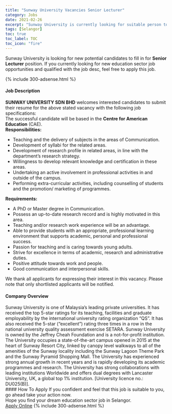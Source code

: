```yaml
---
title: "Sunway University Vacancies Senior Lecturer" 
category: Jobs 
date: 2021-02-26 
excerpt: "Sunway University is currently looking for suitable person to fill in the Senior Lecturer which positioned at Selangor" 
tags: [Selangor] 
toc: true 
toc_label: TOC 
toc_icon: "fire" 
--- 
```


<p>Sunway University is looking for new potential candidates to fill in for <b>Senior Lecturer</b> position. If you currently looking for new education sector job opportunities and qualified with the job desc, feel free to apply this job.
</p>{% include 300-adsense.html %} 
 <div><div><h4>Job Description</h4></div><div><div><span><div><div><div><strong>SUNWAY UNIVERSITY SDN BHD</strong> welcomes interested candidates to submit their resume for the above stated vacancy with the following job specifications:</div><div>The successful candidate will be based in the <strong>Centre for American Education</strong> (CAE).</div><div><strong>Responsibilities:</strong></div><ul><li>Teaching and the delivery of subjects in the areas of Communication.</li><li>Development of syllabi for the related areas.</li><li>Development of research profile in related areas, in line with the department&#8217;s research strategy.</li><li>Willingness to develop relevant knowledge and certification in these areas.</li><li>Undertaking an active involvement in professional activities in and outside of the campus.</li><li>Performing extra-curricular activities, including counselling of students and the promotion/ marketing of programmes.</li></ul><div><strong>Requirements:</strong></div><ul><li>A PhD or Master degree in Communication.</li><li>Possess an up-to-date research record and is highly motivated in this area.</li><li>Teaching and/or research work experience will be an advantage.</li><li>Able to provide students with an appropriate, professional learning environment that supports academic, personal and professional success.</li><li>Passion for teaching and is caring towards young adults.</li><li>Strive for excellence in terms of academic, research and administrative duties.</li><li>Positive attitude towards work and people.</li><li>Good communication and interpersonal skills.</li></ul><div>We thank all applicants for expressing their interest in this vacancy. Please note that only shortlisted applicants will be notified.</div></div></div></span></div></div></div> 
<div><div><h4>Company Overview</h4></div><div><div><span><div><div>
<div>
<div>
			Sunway University is one of Malaysia&#8217;s leading private universities. It has received the top 5-star ratings for its teaching, facilities and graduate employability by the international university rating organization &#8220;QS&#8221;. It has also received the 5-star (&#8220;excellent&#8221;) rating three times in a row in the national university quality assessment exercise SETARA. Sunway University is owned by the Jeffrey Cheah Foundation and is a not-for-profit institution. The University occupies a state-of-the-art campus opened in 2015 at the heart of Sunway Resort City, linked by canopy level walkways to all of the amenities of the Sunway locality including the Sunway Lagoon Theme Park and the Sunway Pyramid Shopping Mall. The University has experienced strong annual growth in recent years and is rapidly developing its academic programmes and research. The University has strong collaborations with leading institutions Worldwide and offers dual degrees with Lancaster University, UK, a global top 1% institution. [University licence no.: DU025(B)].</div>
</div>
</div></div></span></div></div></div> 
#### How To Apply 
If you confident and feel that this job is suitable to you, go ahead take your action now. <br/> 
Hope you find your dream education sector job in Selangor. <br/> 
<a href="https://www.jobstreet.com.my/en/job/senior-lecturer-4492420?jobId=jobstreet-my-job-4492420" class="btn btn--info" target="_blank" rel="nofollow noopenner">Apply Online</a> 
{% include 300-adsense.html %} 